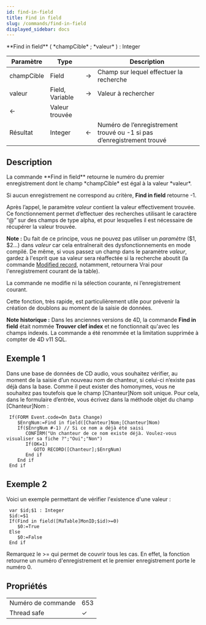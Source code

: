 ```yaml
---
id: find-in-field
title: Find in field
slug: /commands/find-in-field
displayed_sidebar: docs
---
```


<!--REF #_command_.Find in field.Syntax-->**Find in field** ( *champCible* ; *valeur* ) : Integer<!-- END REF-->
<!--REF #_command_.Find in field.Params-->
| Paramètre | Type |  | Description |
| --- | --- | --- | --- |
| champCible | Field | &#8594;  | Champ sur lequel effectuer la recherche |
| valeur | Field, Variable | &#8594;  | Valeur à rechercher |
| &#8592; | Valeur trouvée |
| Résultat | Integer | &#8592; | Numéro de l’enregistrement trouvé ou -1 si pas d’enregistrement trouvé |

<!-- END REF-->

## Description 

<!--REF #_command_.Find in field.Summary-->La commande **Find in field** retourne le numéro du premier enregistrement dont le champ *champCible* est égal à la valeur *valeur*.<!-- END REF-->  
Si aucun enregistrement ne correspond au critère, **Find in field** retourne -1\. 

Après l’appel, le paramètre *valeur* contient la valeur effectivement trouvée. Ce fonctionnement permet d’effectuer des recherches utilisant le caractère “@” sur des champs de type alpha, et pour lesquelles il est nécessaire de récupérer la valeur trouvée. 

**Note :** Du fait de ce principe, vous ne pouvez pas utiliser un *paramètre* ($1, $2...) dans *valeur* car cela entraînerait des dysfonctionnements en mode compilé. De même, si vous passez un champ dans le paramètre *valeur*, gardez à l'esprit que sa valeur sera réaffectée si la recherche aboutit (la commande [Modified record](modified-record.md), notamment, retournera Vrai pour l'enregistrement courant de la table).

La commande ne modifie ni la sélection courante, ni l’enregistrement courant.

Cette fonction, très rapide, est particulièrement utile pour prévenir la création de doublons au moment de la saisie de données.

**Note historique :** Dans les anciennes versions de 4D, la commande **Find in field** était nommée **Trouver clef index** et ne fonctionnait qu'avec les champs indexés. La commande a été renommée et la limitation supprimée à compter de 4D v11 SQL. 

## Exemple 1 

Dans une base de données de CD audio, vous souhaitez vérifier, au moment de la saisie d’un nouveau nom de chanteur, si celui-ci n’existe pas déjà dans la base. Comme il peut exister des homonymes, vous ne souhaitez pas toutefois que le champ \[Chanteur\]Nom soit unique. Pour cela, dans le formulaire d’entrée, vous écrivez dans la méthode objet du champ \[Chanteur\]Nom :

```4d
 If(FORM Event.code=On Data Change)
    $EnrgNum:=Find in field([Chanteur]Nom;[Chanteur]Nom)
    If($EnrgNum #-1) // Si ce nom a déjà été saisi
       CONFIRM("Un chanteur de ce nom existe déjà. Voulez-vous visualiser sa fiche ?";"Oui";"Non")
       If(OK=1)
          GOTO RECORD([Chanteur];$EnrgNum)
       End if
    End if
 End if
```

## Exemple 2 

Voici un exemple permettant de vérifier l'existence d'une valeur :

```4d
 var $id;$1 : Integer
 $id:=$1
 If(Find in field([MaTable]MonID;$id)>=0)
    $0:=True
 Else
    $0:=False
 End if
```

Remarquez le >= qui permet de couvrir tous les cas. En effet, la fonction retourne un numéro d'enregistrement et le premier enregistrement porte le numéro 0.


## Propriétés

|  |  |
| --- | --- |
| Numéro de commande | 653 |
| Thread safe | &check; |


